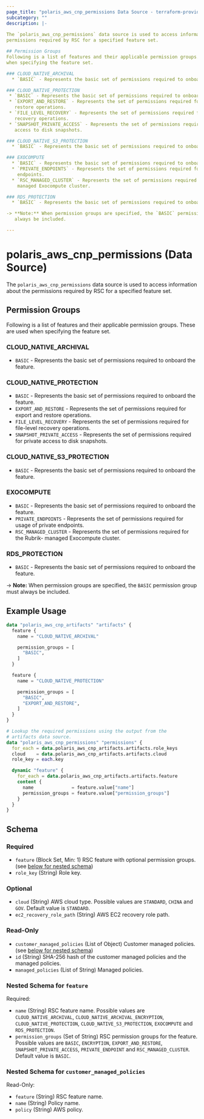 ```yaml
---
page_title: "polaris_aws_cnp_permissions Data Source - terraform-provider-polaris"
subcategory: ""
description: |-
  
The `polaris_aws_cnp_permissions` data source is used to access information about the
permissions required by RSC for a specified feature set.

## Permission Groups
Following is a list of features and their applicable permission groups. These are used
when specifying the feature set.

### CLOUD_NATIVE_ARCHIVAL
  * `BASIC` - Represents the basic set of permissions required to onboard the feature.

### CLOUD_NATIVE_PROTECTION
 * `BASIC` - Represents the basic set of permissions required to onboard the feature.
 * `EXPORT_AND_RESTORE` - Represents the set of permissions required for export and
   restore operations.
 * `FILE_LEVEL_RECOVERY` - Represents the set of permissions required for file-level
   recovery operations.
 * `SNAPSHOT_PRIVATE_ACCESS` - Represents the set of permissions required for private
   access to disk snapshots.

### CLOUD_NATIVE_S3_PROTECTION
  * `BASIC` - Represents the basic set of permissions required to onboard the feature.

### EXOCOMPUTE
  * `BASIC` - Represents the basic set of permissions required to onboard the feature.
  * `PRIVATE_ENDPOINTS` - Represents the set of permissions required for usage of private
    endpoints.
  * `RSC_MANAGED_CLUSTER` - Represents the set of permissions required for the Rubrik-
    managed Exocompute cluster.

### RDS_PROTECTION
  * `BASIC` - Represents the basic set of permissions required to onboard the feature.

-> **Note:** When permission groups are specified, the `BASIC` permission group must
   always be included.

---
```


# polaris_aws_cnp_permissions (Data Source)


The `polaris_aws_cnp_permissions` data source is used to access information about the
permissions required by RSC for a specified feature set.

## Permission Groups
Following is a list of features and their applicable permission groups. These are used
when specifying the feature set.

### CLOUD_NATIVE_ARCHIVAL
  * `BASIC` - Represents the basic set of permissions required to onboard the feature.

### CLOUD_NATIVE_PROTECTION
 * `BASIC` - Represents the basic set of permissions required to onboard the feature.
 * `EXPORT_AND_RESTORE` - Represents the set of permissions required for export and
   restore operations.
 * `FILE_LEVEL_RECOVERY` - Represents the set of permissions required for file-level
   recovery operations.
 * `SNAPSHOT_PRIVATE_ACCESS` - Represents the set of permissions required for private
   access to disk snapshots.

### CLOUD_NATIVE_S3_PROTECTION
  * `BASIC` - Represents the basic set of permissions required to onboard the feature.

### EXOCOMPUTE
  * `BASIC` - Represents the basic set of permissions required to onboard the feature.
  * `PRIVATE_ENDPOINTS` - Represents the set of permissions required for usage of private
    endpoints.
  * `RSC_MANAGED_CLUSTER` - Represents the set of permissions required for the Rubrik-
    managed Exocompute cluster.

### RDS_PROTECTION
  * `BASIC` - Represents the basic set of permissions required to onboard the feature.

-> **Note:** When permission groups are specified, the `BASIC` permission group must
   always be included.



## Example Usage

```terraform
data "polaris_aws_cnp_artifacts" "artifacts" {
  feature {
    name = "CLOUD_NATIVE_ARCHIVAL"

    permission_groups = [
      "BASIC",
    ]
  }

  feature {
    name = "CLOUD_NATIVE_PROTECTION"

    permission_groups = [
      "BASIC",
      "EXPORT_AND_RESTORE",
    ]
  }
}

# Lookup the required permissions using the output from the
# artifacts data source.
data "polaris_aws_cnp_permissions" "permissions" {
  for_each = data.polaris_aws_cnp_artifacts.artifacts.role_keys
  cloud    = data.polaris_aws_cnp_artifacts.artifacts.cloud
  role_key = each.key

  dynamic "feature" {
    for_each = data.polaris_aws_cnp_artifacts.artifacts.feature
    content {
      name              = feature.value["name"]
      permission_groups = feature.value["permission_groups"]
    }
  }
}
```


## Schema

### Required

- `feature` (Block Set, Min: 1) RSC feature with optional permission groups. (see [below for nested schema](#nestedblock--feature))
- `role_key` (String) Role key.

### Optional

- `cloud` (String) AWS cloud type. Possible values are `STANDARD`, `CHINA` and `GOV`. Default value is `STANDARD`.
- `ec2_recovery_role_path` (String) AWS EC2 recovery role path.

### Read-Only

- `customer_managed_policies` (List of Object) Customer managed policies. (see [below for nested schema](#nestedatt--customer_managed_policies))
- `id` (String) SHA-256 hash of the customer managed policies and the managed policies.
- `managed_policies` (List of String) Managed policies.

<a id="nestedblock--feature"></a>
### Nested Schema for `feature`

Required:

- `name` (String) RSC feature name. Possible values are `CLOUD_NATIVE_ARCHIVAL`, `CLOUD_NATIVE_ARCHIVAL_ENCRYPTION`, `CLOUD_NATIVE_PROTECTION`, `CLOUD_NATIVE_S3_PROTECTION`, `EXOCOMPUTE` and `RDS_PROTECTION`.
- `permission_groups` (Set of String) RSC permission groups for the feature. Possible values are `BASIC`, `ENCRYPTION`, `EXPORT_AND_RESTORE`, `SNAPSHOT_PRIVATE_ACCESS`, `PRIVATE_ENDPOINT` and `RSC_MANAGED_CLUSTER`. Default value is `BASIC`.


<a id="nestedatt--customer_managed_policies"></a>
### Nested Schema for `customer_managed_policies`

Read-Only:

- `feature` (String) RSC feature name.
- `name` (String) Policy name.
- `policy` (String) AWS policy.
